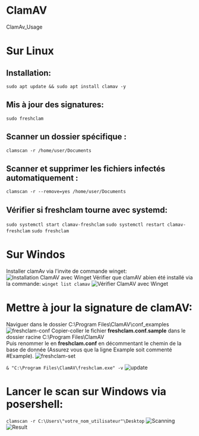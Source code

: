 # ClamAV
ClamAv_Usage

# Sur Linux

## Installation:
```sudo apt update && sudo apt install clamav -y```

## Mis à jour des signatures:
```sudo freshclam```

## Scanner un dossier spécifique :
```clamscan -r /home/user/Documents```

## Scanner et supprimer les fichiers infectés automatiquement :
```clamscan -r --remove=yes /home/user/Documents```

## Vérifier si freshclam tourne avec systemd:
```sudo systemctl start clamav-freshclam```
```sudo systemctl restart clamav-freshclam```
```sudo freshclam```


# Sur Windos
Installer clamAv via l'invite de commande winget:
![Installation ClamAV avec Winget](./images/winget-install.png)
Vérifier que clamAV abien été installé via la commande:
```winget list clamav```
![Vérifier ClamAV avec Winget](./images/winget-list.png)

# Mettre à jour la signature de clamAV:
Naviguer dans le dossier C:\Program Files\ClamAV\conf_examples
![freshclam-conf](./images/freshclam-conf.png)
Copier-coller le fichier **freshclam.conf.sample** dans le dossier racine C:\Program Files\ClamAV\
Puis renommer le en **freshclam.conf** en décommentant le chemin de la base de donnée (Assurez vous que la ligne Example soit commenté #Example).
![freshclam-set](./images/freshclam-set.png)

```& "C:\Program Files\ClamAV\freshclam.exe" -v```
![update](./images/update.png)

# Lancer le scan sur Windows via posershell:
```clamscan -r C:\Users\"votre_nom_utilisateur"\Desktop```
![Scanning](./images/Scanning.png)
![Result](./images/result.png)
